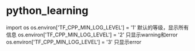 # python_learning

import os
os.environ['TF_CPP_MIN_LOG_LEVEL'] = '1'  默认的等级，显示所有信息
os.environ['TF_CPP_MIN_LOG_LEVEL'] = '2'  只显示warning和error
os.environ['TF_CPP_MIN_LOG_LEVEL'] = '3'  只显示error
